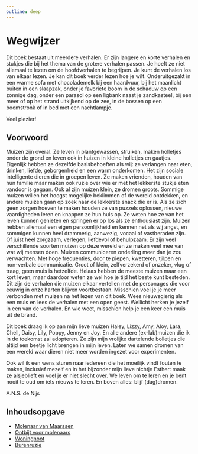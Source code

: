 ```yaml
---
outline: deep
---
```


# Wegwijzer

Dit boek bestaat uit meerdere verhalen. Er zijn langere en korte verhalen en stukjes die bij het thema van de grotere verhalen passen. Je hoeft ze niet allemaal te lezen om de hoofdverhalen te begrijpen. Je kunt de verhalen los van elkaar lezen.
Je kan dit boek verder lezen hoe je wilt. Onderuitgezakt in een warme sofa met chocolademelk bij een haardvuur, bij het maanlicht buiten in een slaapzak, onder je favoriete boom in de schaduw op een zonnige dag, onder een parasol op een ligbank naast je zandkasteel, bij een meer of op het strand uitkijkend op de zee, in de bossen op een boomstronk of in bed met een nachtlampje.

Veel plezier!

## Voorwoord

Muizen zijn overal. Ze leven in plantgewassen, struiken, maken holletjes onder de grond en leven ook in huizen in kleine holletjes en gaatjes. Eigenlijk hebben ze dezelfde basisbehoeften als wij: ze verlangen naar eten, drinken, liefde, geborgenheid en een warm onderkomen. Het zijn sociale intelligente dieren die in groepen leven. Ze maken vrienden, houden van hun familie maar maken ook ruzie over wie er met het lekkerste stukje eten vandoor is gegaan.
Ook al zijn muizen klein, ze dromen groots. Sommige muizen willen het hoogst mogelijke beklimmen of de wereld ontdekken, en andere muizen gaan op zoek naar de lekkerste snack die er is. Als ze zich geen zorgen hoeven te maken houden ze van puzzels oplossen, nieuwe vaardigheden leren en knappen ze hun huis op. Ze weten hoe ze van het leven kunnen genieten en springen er op los als ze enthousiast zijn. Muizen hebben allemaal een eigen persoonlijkheid en kennen net als wij angst, en sommigen kunnen heel drammerig, aanwezig, vocaal of vastberaden zijn. Of juist heel zorgzaam, verlegen, liefdevol of behulpzaam. Er zijn veel verschillende soorten muizen op deze wereld en ze maken veel mee van wat wij mensen doen. Muizen communiceren onderling meer dan je zou verwachten. Met hoge frequenties, door te piepen, kwetteren, tjilpen en non-verbale communicatie. Groot of klein, zelfverzekerd of onzeker, vlug of traag, geen muis is hetzelfde. Helaas hebben de meeste muizen maar een kort leven, maar daardoor weten ze wel hoe je tijd het beste kunt besteden.
Dit zijn de verhalen die muizen elkaar vertellen met de personages die voor eeuwig in onze harten blijven voortbestaan. Misschien voel je je meer verbonden met muizen na het lezen van dit boek. Wees nieuwsgierig als een muis en lees de verhalen met een open geest. Wellicht herken je jezelf in een van de verhalen. En wie weet, misschien help je een keer een muis uit de brand.

Dit boek draag ik op aan mijn lieve muizen
Haley, Lizzy, Amy, Aloy, Lara, Chell, Daisy, Lily, Poppy, Jenny en Joy.
En alle andere (ex-lab)muizen die ik in de toekomst zal adopteren.
Ze zijn mijn vrolijke dartelende bolletjes die altijd een beetje licht brengen in mijn leven.
Laten we samen dromen van een wereld waar dieren niet meer worden ingezet voor experimenten.

Ook wil ik een wens sturen naar iedereen die het moeilijk vindt fouten te maken, inclusief mezelf en in het bijzonder mijn lieve nichtje Esther: maak ze alsjeblieft en voel je er niet slecht over. We leven om te leren en je bent nooit te oud om iets nieuws te leren. En boven alles: blijf (dag)dromen.


A.N.S. de Nijs

## Inhoudsopgave

* [Molenaar van Maarssen](/src/verhalen-van-de-muis/molenaar-van-maarssen)
* [Ontbijt voor molenaars](/src/verhalen-van-de-muis/ontbijt-voor-molenaars)
* [Woningnoot](/src/verhalen-van-de-muis/woningnoot)
* [Burenruzie](/src/verhalen-van-de-muis/burenruzie)
